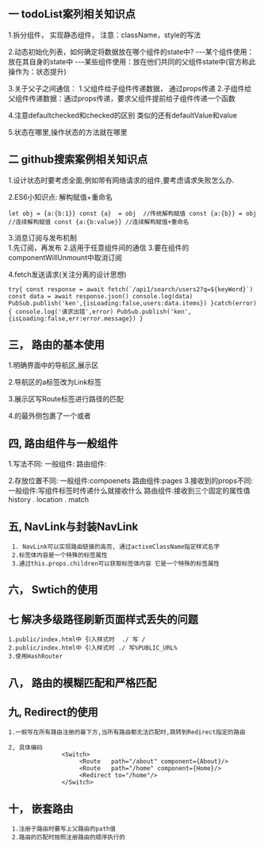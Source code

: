 ## 一 todoList案列相关知识点

1.拆分组件， 实现静态组件， 注意：className，style的写法

2.动态初始化列表，如何确定将数据放在哪个组件的state中?
    ---某个组件使用：放在其自身的state中
    ---某些组件使用：放在他们共同的父组件state中(官方称此操作为：状态提升)

3.关于父子之间通信：
    1.父组件给子组件传递数据， 通过props传递
    2.子组件给父组件传递数据：通过props传递，要求父组件提前给子组件传递一个函数
    
4.注意defaultchecked和checked的区别 类似的还有defaultValue和value

5.状态在哪里,操作状态的方法就在哪里

## 二 github搜索案例相关知识点
1.设计状态时要考虑全面,例如带有网络请求的组件,要考虑请求失败怎么办. 

2.ES6小知识点: 解构赋值+重命名
  
``let obj = {a:{b:1}}
     const {a}  = obj  //传统解构赋值
     const {a:{b}} = obj //连续解构赋值
     const {a:{b:value}} //连续解构赋值+重命名``
     
3.消息订阅与发布机制   
      1.先订阅，再发布
      2.适用于任意组件间的通信
      3.要在组件的componentWillUnmount中取消订阅

4.fetch发送请求(关注分离的设计思想)

``try{
        const response = await fetch(`/api1/search/users2?q=${keyWord}`)
        const data = await response.json()
        console.log(data)
        PubSub.publish('ken',{isLoading:false,users:data.items})
        }catch(error){
        console.log('请求出错',error)
        PubSub.publish('ken',{isLoading:false,err:error.message})
    }``   


## 三， 路由的基本使用 

   1.明确界面中的导航区,展示区

   2.导航区的a标签改为Link标签

   3.展示区写Route标签进行路径的匹配
       <Route path='/xxxx' component ={Demo}/>
   
   4.<App>的最外侧包裹了一个<BrowserRouter>或者<HashRouter>


## 四, 路由组件与一般组件

   1.写法不同: 
             一般组件:<DEMO/>
             路由组件:<Route  path="/home" component={Home}/>

   2.存放位置不同:
            一般组件:compoenets
            路由组件:pages
   3.接收到的props不同:
            一般组件:写组件标签时传递什么就接收什么
            路由组件:接收到三个固定的属性值                   
                    history . location  . match

##  五, NavLink与封装NavLink
   
     1. NavLink可以实现路由链接的高亮, 通过activeClassName指定样式名字
     2.标签体内容是一个特殊的标签属性
     3.通过this.props.children可以获取标签体内容 它是一个特殊的标签属性


##  六， Swtich的使用


##  七 解决多级路径刷新页面样式丢失的问题

    1.public/index.html中 引入样式时  ./ 写 / 
    2.public/index.html中 引入样式时 ./ 写%PUBLIC_URL%
    3.使用HashRouter


##   八， 路由的模糊匹配和严格匹配

##   九, Redirect的使用
     
    1.一般写在所有路由注册的最下方,当所有路由都无法匹配时,跳转到Redirect指定的路由

    2, 具体编码
                   <Switch>
                        <Route   path="/about" component={About}/>
                        <Route   path="/home" component={Home}/>
                        <Redirect to="/home"/>
                   </Switch>
       
##  十， 嵌套路由
     1.注册子路由时要写上父路由的path值
     2.路由的匹配时按照注册路由的顺序执行的